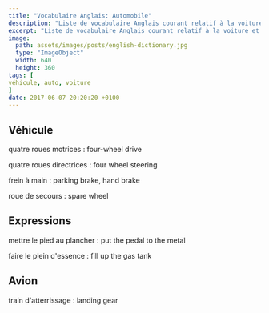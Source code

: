```yaml
---
title: "Vocabulaire Anglais: Automobile"
description: "Liste de vocabulaire Anglais courant relatif à la voiture et autres véhicules motorisés."
excerpt: "Liste de vocabulaire Anglais courant relatif à la voiture et autres véhicules motorisés."
image:
  path: assets/images/posts/english-dictionary.jpg
  type: "ImageObject"
  width: 640
  height: 360
tags: [
véhicule, auto, voiture
]
date: 2017-06-07 20:20:20 +0100
---
```


## Véhicule

quatre roues motrices
: four-wheel drive

quatre roues directrices
: four wheel steering

frein à main
: parking brake, hand brake

roue de secours
:	spare wheel


## Expressions

mettre le pied au plancher
: put the pedal to the metal

faire le plein d'essence
: fill up the gas tank


## Avion

train d'atterrissage
:	landing gear
